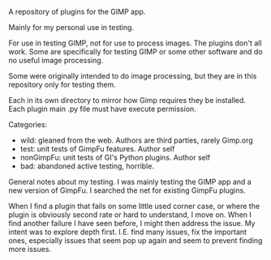 A repository of plugins for the GIMP app.

Mainly for my personal use in testing.

For use in testing GIMP, not for use to process images.
The plugins don't all work.
Some are specifically for testing GIMP or some other software and do no useful image processing.

Some were originally intended to do image processing, but they are in this repository only for testing them.

Each in its own directory to mirror how Gimp requires they be installed.
Each plugin main .py file must have execute permission.

Categories:
- wild: gleaned from the web. Authors are third parties, rarely Gimp.org
- test: unit tests of GimpFu features.  Author self
- nonGimpFu: unit tests of GI's Python plugins.  Author self
- bad: abandoned active testing, horrible.

General notes about my testing.
I was mainly testing the GIMP app and a new version of GimpFu.
I searched the net for existing GimpFu plugins.

When I find a plugin that fails on some little used corner case,
or where the plugin is obviously second rate or hard to understand, I move on.
When I find another failure I have seen before, I might then address the issue.
My intent was to explore depth first.
I.E. find many issues, fix the important ones,
especially issues that seem pop up again and seem to prevent finding more issues.
